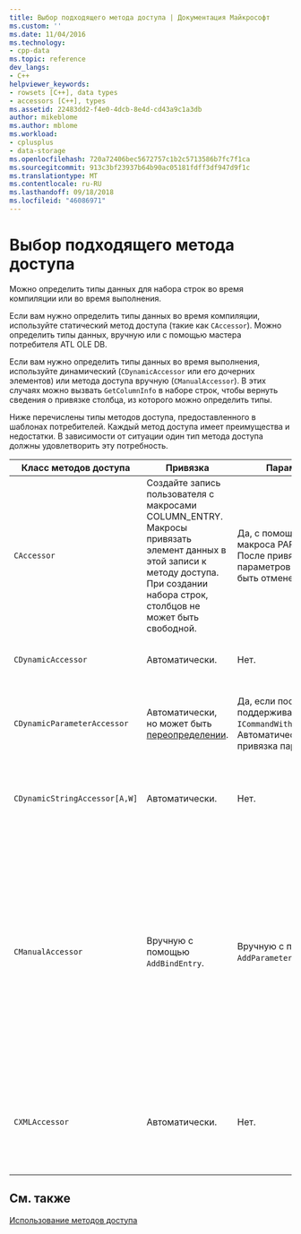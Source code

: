 ```yaml
---
title: Выбор подходящего метода доступа | Документация Майкрософт
ms.custom: ''
ms.date: 11/04/2016
ms.technology:
- cpp-data
ms.topic: reference
dev_langs:
- C++
helpviewer_keywords:
- rowsets [C++], data types
- accessors [C++], types
ms.assetid: 22483dd2-f4e0-4dcb-8e4d-cd43a9c1a3db
author: mikeblome
ms.author: mblome
ms.workload:
- cplusplus
- data-storage
ms.openlocfilehash: 720a72406bec5672757c1b2c5713586b7fc7f1ca
ms.sourcegitcommit: 913c3bf23937b64b90ac05181fdff3df947d9f1c
ms.translationtype: MT
ms.contentlocale: ru-RU
ms.lasthandoff: 09/18/2018
ms.locfileid: "46086971"
---
```

# <a name="determining-which-type-of-accessor-to-use"></a>Выбор подходящего метода доступа

Можно определить типы данных для набора строк во время компиляции или во время выполнения.  
  
Если вам нужно определить типы данных во время компиляции, используйте статический метод доступа (такие как `CAccessor`). Можно определить типы данных, вручную или с помощью мастера потребителя ATL OLE DB.  
  
Если вам нужно определить типы данных во время выполнения, используйте динамический (`CDynamicAccessor` или его дочерних элементов) или метода доступа вручную (`CManualAccessor`). В этих случаях можно вызвать `GetColumnInfo` в наборе строк, чтобы вернуть сведения о привязке столбца, из которого можно определить типы.  
  
Ниже перечислены типы методов доступа, предоставленного в шаблонах потребителей. Каждый метод доступа имеет преимущества и недостатки. В зависимости от ситуации один тип метода доступа должны удовлетворить эту потребность.  
  
|Класс методов доступа|Привязка|Параметр|Комментарий|  
|--------------------|-------------|---------------|-------------|  
|`CAccessor`|Создайте запись пользователя с макросами COLUMN_ENTRY. Макросы привязать элемент данных в этой записи к методу доступа. При создании набора строк, столбцов не может быть свободной.|Да, с помощью записи макроса PARAM_MAP. После привязки параметров не может быть отменена.|Самый быстрый метод доступа, из-за небольшого кода.|  
|`CDynamicAccessor`|Автоматически.|Нет.|Полезно, если вы не знаете тип данных в наборе строк.|  
|`CDynamicParameterAccessor`|Автоматически, но может быть [переопределении](../../data/oledb/overriding-a-dynamic-accessor.md).|Да, если поставщик поддерживает `ICommandWithParameters`. Автоматическая привязка параметров.|Медленнее, чем `CDynamicAccessor` но полезен для вызова универсальных хранимых процедур.|  
|`CDynamicStringAccessor[A,W]`|Автоматически.|Нет.|Извлекает данные из хранилища данных в виде строковых данных.|  
|`CManualAccessor`|Вручную с помощью `AddBindEntry`.|Вручную с помощью `AddParameterEntry`.|Очень быстро; только один раз привязка параметров и столбцов. Можно определить тип данных для использования. (См. в разделе [DBVIEWER](https://github.com/Microsoft/VCSamples) образец пример.) Требует больше кода, чем `CDynamicAccessor` или `CAccessor`. Она больше напоминает прямой вызов OLE DB.|  
|`CXMLAccessor`|Автоматически.|Нет.|Извлекает данные из хранилища данных в виде строковых данных и форматирование данных в XML-тегами.|  
  
## <a name="see-also"></a>См. также  

[Использование методов доступа](../../data/oledb/using-accessors.md)